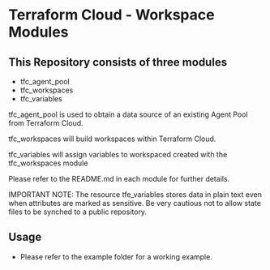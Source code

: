 # Terraform Cloud - Workspace Modules

## This Repository consists of three modules

* tfc_agent_pool
* tfc_workspaces
* tfc_variables

tfc_agent_pool is used to obtain a data source of an existing Agent Pool from Terraform Cloud.

tfc_workspaces will build workspaces within Terraform Cloud.

tfc_variables will assign variables to workspaced created with the tfc_workspaces module

Please refer to the README.md in each module for further details.

IMPORTANT NOTE: The resource tfe_variables stores data in plain text even when attributes are marked as sensitive.  Be very cautious not to allow state files to be synched to a public repository.

## Usage

* Please refer to the example folder for a working example.
